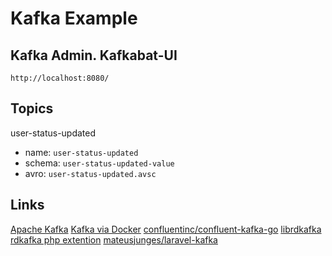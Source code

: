 # Kafka Example

## Kafka Admin. Kafkabat-UI

```
http://localhost:8080/
```

## Topics

user-status-updated

-   name: `user-status-updated`
-   schema: `user-status-updated-value`
-   avro: `user-status-updated.avsc`

## Links

[Apache Kafka](https://kafka.apache.org/documentation/)
[Kafka via Docker](https://github.com/confluentinc/cp-all-in-one/tree/v7.7.1)
[confluentinc/confluent-kafka-go](https://github.com/confluentinc/confluent-kafka-go/tree/master)
[librdkafka](https://github.com/confluentinc/librdkafka)
[rdkafka php extention](https://pecl.php.net/package/rdkafka)
[mateusjunges/laravel-kafka](https://github.com/mateusjunges/laravel-kafka)
